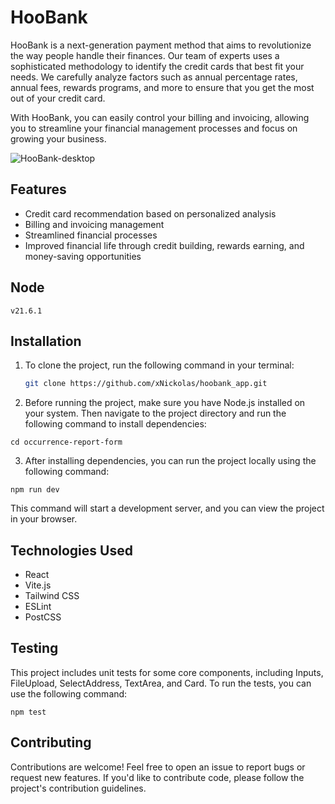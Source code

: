 # HooBank

HooBank is a next-generation payment method that aims to revolutionize the way people handle their finances. Our team of experts uses a sophisticated methodology to identify the credit cards that best fit your needs. We carefully analyze factors such as annual percentage rates, annual fees, rewards programs, and more to ensure that you get the most out of your credit card.

With HooBank, you can easily control your billing and invoicing, allowing you to streamline your financial management processes and focus on growing your business.

![HooBank-desktop](https://github.com/xNickolas/hoobank_app/assets/59981129/7f04b3be-ad62-4e20-9272-bf80e7d8bd81)

## Features

- Credit card recommendation based on personalized analysis
- Billing and invoicing management
- Streamlined financial processes
- Improved financial life through credit building, rewards earning, and money-saving opportunities

## Node

```v21.6.1```

## Installation

1. To clone the project, run the following command in your terminal:

   ```bash
   git clone https://github.com/xNickolas/hoobank_app.git
   ```

2. Before running the project, make sure you have Node.js installed on your system. Then navigate to the project directory and run the following command to install dependencies:

```cd occurrence-report-form```

3. After installing dependencies, you can run the project locally using the following command:

```npm run dev```

This command will start a development server, and you can view the project in your browser.

## Technologies Used

- React
- Vite.js
- Tailwind CSS
- ESLint
- PostCSS

## Testing

This project includes unit tests for some core components, including Inputs, FileUpload, SelectAddress, TextArea, and Card. To run the tests, you can use the following command:

```npm test```

## Contributing
Contributions are welcome! Feel free to open an issue to report bugs or request new features. If you'd like to contribute code, please follow the project's contribution guidelines.
